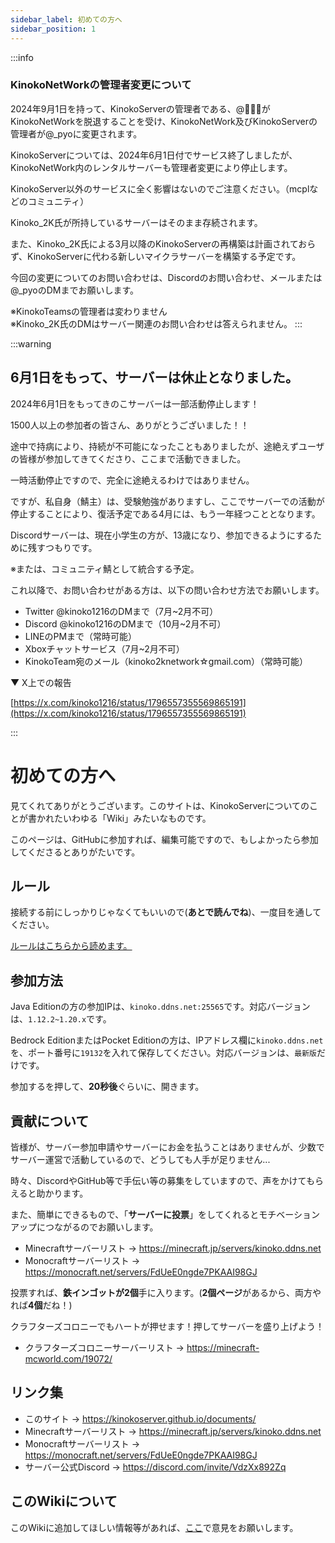 ```yaml
---
sidebar_label: 初めての方へ
sidebar_position: 1
---
```

:::info

### KinokoNetWorkの管理者変更について
2024年9月1日を持って、KinokoServerの管理者である、@🍄🍍🍾がKinokoNetWorkを脱退することを受け、KinokoNetWork及びKinokoServerの管理者が@_pyoに変更されます。

KinokoServerについては、2024年6月1日付でサービス終了しましたが、KinokoNetWork内のレンタルサーバーも管理者変更により停止します。

KinokoServer以外のサービスに全く影響はないのでご注意ください。（mcplなどのコミュニティ）

Kinoko_2K氏が所持しているサーバーはそのまま存続されます。

また、Kinoko_2K氏による3月以降のKinokoServerの再構築は計画されておらず、KinokoServerに代わる新しいマイクラサーバーを構築する予定です。

今回の変更についてのお問い合わせは、Discordのお問い合わせ、メールまたは@_pyoのDMまでお願いします。

※KinokoTeamsの管理者は変わりません<br>
※Kinoko_2K氏のDMはサーバー関連のお問い合わせは答えられません。
:::

:::warning

## 6月1日をもって、サーバーは休止となりました。
2024年6月1日をもってきのこサーバーは一部活動停止します！

1500人以上の参加者の皆さん、ありがとうございました！！


途中で持病により、持続が不可能になったこともありましたが、途絶えずユーザの皆様が参加してきてくださり、ここまで活動できました。

一時活動停止ですので、完全に途絶えるわけではありません。

ですが、私自身（鯖主）は、受験勉強がありますし、ここでサーバーでの活動が停止することにより、復活予定である4月には、もう一年経つこととなります。


Discordサーバーは、現在小学生の方が、13歳になり、参加できるようにするために残すつもりです。

※または、コミュニティ鯖として統合する予定。

これ以降で、お問い合わせがある方は、以下の問い合わせ方法でお願いします。
- Twitter @kinoko1216のDMまで（7月~2月不可）
- Discord @kinoko1216のDMまで（10月~2月不可）
- LINEのPMまで（常時可能）
- Xboxチャットサービス（7月~2月不可）
- KinokoTeam宛のメール（kinoko2knetwork☆gmail.com）（常時可能）

▼ X上での報告

[https://x.com/kinoko1216/status/1796557355569865191](https://x.com/kinoko1216/status/1796557355569865191)

:::

# 初めての方へ
見てくれてありがとうございます。このサイトは、KinokoServerについてのことが書かれたいわゆる「Wiki」みたいなものです。

このページは、GitHubに参加すれば、編集可能ですので、もしよかったら参加してくださるとありがたいです。

## ルール
接続する前にしっかりじゃなくてもいいので(**あとで読んでね**)、一度目を通してください。

[ルールはこちらから読めます。](tos.md)
## 参加方法
Java Editionの方の参加IPは、`kinoko.ddns.net:25565`です。対応バージョンは、`1.12.2~1.20.x`です。

Bedrock EditionまたはPocket Editionの方は、IPアドレス欄に`kinoko.ddns.net`を、ポート番号に`19132`を入れて保存してください。対応バージョンは、`最新版`だけです。

参加するを押して、**20秒後**ぐらいに、開きます。

<!-- 
function MyPlayground(props) {
  return (
    <div>
      <ButtonExample onClick={() => alert('Hello World')}>Hello World</ButtonExample>
    </div>
  );
}
-->
## 貢献について
皆様が、サーバー参加申請やサーバーにお金を払うことはありませんが、少数でサーバー運営で活動しているので、どうしても人手が足りません...

時々、DiscordやGitHub等で手伝い等の募集をしていますので、声をかけてもらえると助かります。

また、簡単にできるもので、「**サーバーに投票**」をしてくれるとモチベーションアップにつながるのでお願いします。

- Minecraftサーバーリスト → https://minecraft.jp/servers/kinoko.ddns.net
- Monocraftサーバーリスト → https://monocraft.net/servers/FdUeE0ngde7PKAAI98GJ

投票すれば、**鉄インゴットが2個**手に入ります。(**2個ページ**があるから、両方やれば**4個**だね！)

クラフターズコロニーでもハートが押せます！押してサーバーを盛り上げよう！
- クラフターズコロニーサーバーリスト → https://minecraft-mcworld.com/19072/

## リンク集
- このサイト → https://kinokoserver.github.io/documents/
- Minecraftサーバーリスト → https://minecraft.jp/servers/kinoko.ddns.net
- Monocraftサーバーリスト → https://monocraft.net/servers/FdUeE0ngde7PKAAI98GJ
- サーバー公式Discord → https://discord.com/invite/VdzXx892Zq

## このWikiについて
このWikiに追加してほしい情報等があれば、[ここ](https://github.com/KinokoServer/documents/issues/new?assignees=&labels=question&projects=&template=q%26a_report.md&title=)で意見をお願いします。